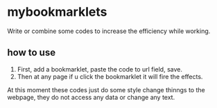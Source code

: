 # mybookmarklets

Write or combine some codes to increase the efficiency while working.

## how to use

  1. First, add a bookmarklet, paste the code to url field, save.
  2. Then at any page if u click the bookmarklet it will fire the effects.

At this moment these codes just do some style change thinngs to the webpage, they do not access any data or change any text.
